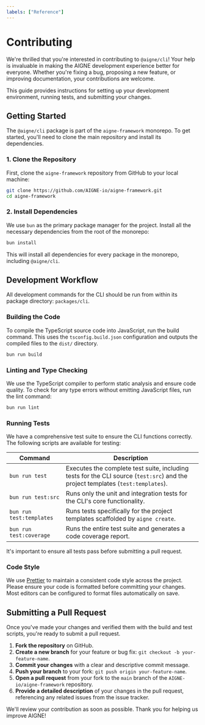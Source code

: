 ```yaml
---
labels: ["Reference"]
---
```


# Contributing

We're thrilled that you're interested in contributing to `@aigne/cli`! Your help is invaluable in making the AIGNE development experience better for everyone. Whether you're fixing a bug, proposing a new feature, or improving documentation, your contributions are welcome.

This guide provides instructions for setting up your development environment, running tests, and submitting your changes.

## Getting Started

The `@aigne/cli` package is part of the `aigne-framework` monorepo. To get started, you'll need to clone the main repository and install its dependencies.

### 1. Clone the Repository

First, clone the `aigne-framework` repository from GitHub to your local machine:

```bash Git Clone icon=logos:git-icon
git clone https://github.com/AIGNE-io/aigne-framework.git
cd aigne-framework
```

### 2. Install Dependencies

We use `bun` as the primary package manager for the project. Install all the necessary dependencies from the root of the monorepo:

```bash Bun Install icon=logos:bun
bun install
```

This will install all dependencies for every package in the monorepo, including `@aigne/cli`.

## Development Workflow

All development commands for the CLI should be run from within its package directory: `packages/cli`.

### Building the Code

To compile the TypeScript source code into JavaScript, run the build command. This uses the `tsconfig.build.json` configuration and outputs the compiled files to the `dist/` directory.

```bash Build Command icon=lucide:hammer
bun run build
```

### Linting and Type Checking

We use the TypeScript compiler to perform static analysis and ensure code quality. To check for any type errors without emitting JavaScript files, run the lint command:

```bash Lint Command icon=lucide:check-circle
bun run lint
```

### Running Tests

We have a comprehensive test suite to ensure the CLI functions correctly. The following scripts are available for testing:

| Command | Description |
|---|---|
| `bun run test` | Executes the complete test suite, including tests for the CLI source (`test:src`) and the project templates (`test:templates`). |
| `bun run test:src` | Runs only the unit and integration tests for the CLI's core functionality. |
| `bun run test:templates` | Runs tests specifically for the project templates scaffolded by `aigne create`. |
| `bun run test:coverage` | Runs the entire test suite and generates a code coverage report. |

It's important to ensure all tests pass before submitting a pull request.

### Code Style

We use [Prettier](https://prettier.io/) to maintain a consistent code style across the project. Please ensure your code is formatted before committing your changes. Most editors can be configured to format files automatically on save.

## Submitting a Pull Request

Once you've made your changes and verified them with the build and test scripts, you're ready to submit a pull request.

1.  **Fork the repository** on GitHub.
2.  **Create a new branch** for your feature or bug fix: `git checkout -b your-feature-name`.
3.  **Commit your changes** with a clear and descriptive commit message.
4.  **Push your branch** to your fork: `git push origin your-feature-name`.
5.  **Open a pull request** from your fork to the `main` branch of the `AIGNE-io/aigne-framework` repository.
6.  **Provide a detailed description** of your changes in the pull request, referencing any related issues from the issue tracker.

We'll review your contribution as soon as possible. Thank you for helping us improve AIGNE!